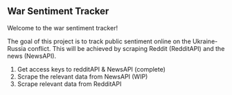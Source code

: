 ## War Sentiment Tracker

Welcome to the war sentiment tracker!

The goal of this project is to track public sentiment online on the Ukraine-Russia conflict. 
This will be achieved by scraping Reddit (RedditAPI) and the news (NewsAPI).

1. Get access keys to redditAPI & NewsAPI (complete)
2. Scrape the relevant data from NewsAPI (WIP)
3. Scrape relevant data from RedditAPI

